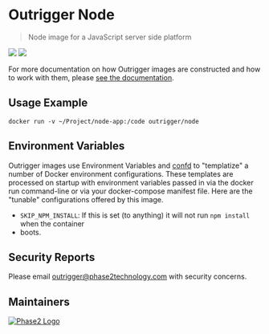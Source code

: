 # Outrigger Node

> Node image for a JavaScript server side platform

[![](https://images.microbadger.com/badges/version/outrigger/node.svg)](https://microbadger.com/images/outrigger/node
"Get your own version badge on microbadger.com")
[![](https://images.microbadger.com/badges/image/outrigger/node.svg)](https://microbadger.com/images/outrigger/node
"Get your own image badge on microbadger.com")

For more documentation on how Outrigger images are constructed and how to work
with them, please [see the documentation](http://docs.outrigger.sh/).

## Usage Example

```
docker run -v ~/Project/node-app:/code outrigger/node
```

## Environment Variables

Outrigger images use Environment Variables and [confd](https://github.com/kelseyhightower/confd)
to "templatize" a number of Docker environment configurations. These templates are
processed on startup with environment variables passed in via the docker run
command-line or via your docker-compose manifest file. Here are the "tunable"
configurations offered by this image.

* `SKIP_NPM_INSTALL`: If this is set (to anything) it will not run `npm install` when the container
* boots.

## Security Reports

Please email outrigger@phase2technology.com with security concerns.

## Maintainers

[![Phase2 Logo](https://www.phase2technology.com/wp-content/uploads/2015/06/logo-retina.png)](https://www.phase2technology.com)
